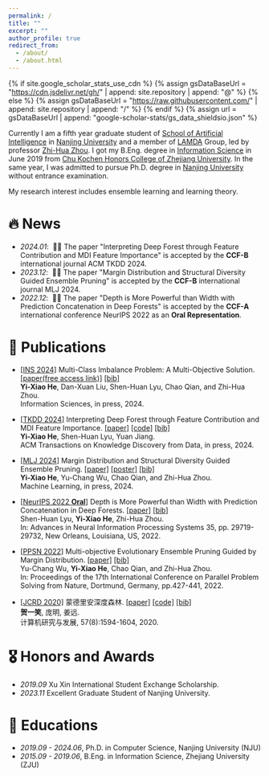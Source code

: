 ```yaml
---
permalink: /
title: ""
excerpt: ""
author_profile: true
redirect_from: 
  - /about/
  - /about.html
---
```


{% if site.google_scholar_stats_use_cdn %}
{% assign gsDataBaseUrl = "https://cdn.jsdelivr.net/gh/" | append: site.repository | append: "@" %}
{% else %}
{% assign gsDataBaseUrl = "https://raw.githubusercontent.com/" | append: site.repository | append: "/" %}
{% endif %}
{% assign url = gsDataBaseUrl | append: "google-scholar-stats/gs_data_shieldsio.json" %}

<span class='anchor' id='about-me'></span>

Currently I am a fifth year graduate student of [School of Artificial Intelligence](https://ai.nju.edu.cn/main.htm) in [Nanjing University](https://www.nju.edu.cn/main.htm) and a member of [LAMDA](http://lamda.nju.edu.cn/) Group, led by professor [Zhi-Hua Zhou](http://lamda.nju.edu.cn/zhouzh/). I got my B.Eng. degree in [Information Science](http://www.isee.zju.edu.cn/) in June 2019 from [Chu Kochen Honors College of Zhejiang University](http://ckc.zju.edu.cn/). In the same year, I was admitted to pursue Ph.D. degree in [Nanjing University](https://www.nju.edu.cn/) without entrance examination.

My research interest includes ensemble learning and learning theory. 

# 🔥 News
- *2024.01*: &nbsp;🎉🎉 The paper "Interpreting Deep Forest through Feature Contribution and MDI Feature Importance" is accepted by the **CCF-B** international journal ACM TKDD 2024. 
- *2023.12*: &nbsp;🎉🎉 The paper "Margin Distribution and Structural Diversity Guided Ensemble Pruning" is accepted by the **CCF-B** international journal MLJ 2024. 
- *2022.12*: &nbsp;🎉🎉 The paper "Depth is More Powerful than Width with Prediction Concatenation in Deep Forests" is accepted by the **CCF-A** international conference NeurIPS 2022 as an **Oral Representation**. 

# 📝 Publications 

<!--  - [[INS 2024]](https://authors.elsevier.com/sd/article/S0020-0255(24)01070-3) Multi-Class Imbalance Problem: A Multi-Objective Solution. [[paper]](papers/he2024multi.pdf) [[bib]](papers/he2024multi.html) <br>
**Yi-Xiao He**, Dan-Xuan Liu, Shen-Huan Lyu, Chao Qian, and Zhi-Hua Zhou.<br>
Information Sciences, in press, 2024. -->

 - [[INS 2024]](https://authors.elsevier.com/a/1jQ0-4ZQEFhxF) Multi-Class Imbalance Problem: A Multi-Objective Solution. [[paper(free access link)]](https://authors.elsevier.com/a/1jQ0-4ZQEFhxF) [[bib]](papers/he2024multi.html) <br>
**Yi-Xiao He**, Dan-Xuan Liu, Shen-Huan Lyu, Chao Qian, and Zhi-Hua Zhou.<br>
Information Sciences, in press, 2024.

- [[TKDD 2024]](https://dl.acm.org/doi/10.1145/3641108) Interpreting Deep Forest through Feature Contribution and MDI Feature Importance. [[paper]](papers/he2024interpreting.pdf) [[code]](https://github.com/heyixiao14/DFFI-code) [[bib]](papers/he2024interpreting.html) <br>
**Yi-Xiao He**, Shen-Huan Lyu, Yuan Jiang.<br>
ACM Transactions on Knowledge Discovery from Data, in press, 2024.


- [[MLJ 2024]](https://link.springer.com/article/10.1007/s10994-023-06429-3) Margin Distribution and Structural Diversity Guided Ensemble Pruning. [[paper]](papers/he2024margin.pdf) [[poster]](papers/he2024margin_poster.pdf) [[bib]](papers/he2024margin.html) <br>
**Yi-Xiao He**, Yu-Chang Wu, Chao Qian, and Zhi-Hua Zhou.<br>
Machine Learning, in press, 2024.

<!-- <div class='paper-box'><div class='paper-box-image'><div><div class="badge">NeurIPS 2022</div><img src='images/lyu2022depth.png' alt="sym" width="100%"></div></div>
<div class='paper-box-text' markdown="1">

- [[NeurIPS 2022 **Oral**]](https://proceedings.neurips.cc/paper_files/paper/2022/file/c017e92288b5056c578bb6b0b69d9e76-Paper-Conference.pdf) Depth is More Powerful than Width with Prediction Concatenation in Deep Forests. [[paper]](papers/lyu2022depth.pdf) [[bib]](papers/lyu2022depth.html) <br>
Shen-Huan Lyu, **Yi-Xiao He**, Zhi-Hua Zhou.<br>
In: Advances in Neural Information Processing Systems 35, pp. 29719-29732, New Orleans, Louisiana, US, 2022.

</div>
</div> -->

- [[NeurIPS 2022 **Oral**]](https://proceedings.neurips.cc/paper_files/paper/2022/file/c017e92288b5056c578bb6b0b69d9e76-Paper-Conference.pdf) Depth is More Powerful than Width with Prediction Concatenation in Deep Forests. [[paper]](papers/lyu2022depth.pdf) [[bib]](papers/lyu2022depth.html) <br>
Shen-Huan Lyu, **Yi-Xiao He**, Zhi-Hua Zhou.<br>
In: Advances in Neural Information Processing Systems 35, pp. 29719-29732, New Orleans, Louisiana, US, 2022.

- [[PPSN 2022]](https://link.springer.com/chapter/10.1007/978-3-031-14714-2_30) Multi-objective Evolutionary Ensemble Pruning Guided by Margin Distribution. [[paper]](papers/wu2022multi.pdf) [[bib]](papers/wu2022multi.html)<br>
Yu-Chang Wu, **Yi-Xiao He**, Chao Qian, and Zhi-Hua Zhou.<br>
In: Proceedings of the 17th International Conference on Parallel Problem Solving from Nature, Dortmund, Germany, pp.427-441, 2022.

- [[JCRD 2020]](https://crad.ict.ac.cn/cn/article/doi/10.7544/issn1000-1239.2020.20200490) 蒙德里安深度森林. [[paper]](papers/he2020mondrian.pdf) [[code]](papers/he2020mondrian_code.zip) [[bib]](papers/he2020mondrian.html)<br>
**贺一笑**, 庞明, 姜远.<br>
计算机研究与发展, 57(8):1594-1604, 2020.


# 🎖 Honors and Awards
- *2019.09* Xu Xin International Student Exchange Scholarship.
- *2023.11* Excellent Graduate Student of Nanjing University. 


# 📖 Educations
- *2019.09 - 2024.06*, Ph.D. in Computer Science, Nanjing University (NJU) 
- *2015.09 - 2019.06*, B.Eng. in Information Science, Zhejiang University (ZJU)

<!-- # 💬 Invited Talks
- *2023.11*, Deep Forest, Z-Park National Laboratory, Beijing.
- *2022.12*, Depth is More Powerful than Width, New Orleans Convention Center, Online.
- *2022.01*, Margin Distribution Neural Networks, Huawei Noah's Ark Lab, Online.

# 💻 Internships
- *2022.06 - 2022.08*, Machine Learning Engineer in [Huawei Noah’s Ark Lab](http://dev3.noahlab.com.hk/), China. -->